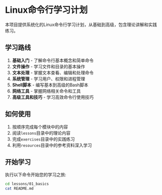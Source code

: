 # Linux命令行学习计划

本项目提供系统化的Linux命令行学习计划，从基础到高级，包含理论讲解和实践练习。

## 学习路线

1. **基础入门** - 了解命令行基本概念和简单命令
2. **文件操作** - 学习文件和目录的基本操作
3. **文本处理** - 掌握文本查看、编辑和处理命令
4. **系统管理** - 学习用户、权限和进程管理
5. **Shell脚本** - 编写基本到高级的Bash脚本
6. **网络工具** - 掌握网络相关命令和工具
7. **高级工具和技巧** - 学习高效命令行使用技巧

## 如何使用

1. 按顺序完成每个模块中的内容
2. 阅读`lessons`目录中的理论内容
3. 完成`exercises`目录中的实践练习
4. 利用`resources`目录中的参考资料深入学习

## 开始学习

执行以下命令开始您的学习之旅:

```bash
cd lessons/01_basics
cat README.md
``` 
